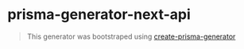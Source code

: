 # prisma-generator-next-api

> This generator was bootstraped using [create-prisma-generator](https://github.com/YassinEldeeb/create-prisma-generator)

